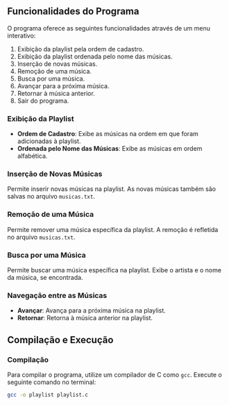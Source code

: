 
## Funcionalidades do Programa

O programa oferece as seguintes funcionalidades através de um menu interativo:

1. Exibição da playlist pela ordem de cadastro.
2. Exibição da playlist ordenada pelo nome das músicas.
3. Inserção de novas músicas.
4. Remoção de uma música.
5. Busca por uma música.
6. Avançar para a próxima música.
7. Retornar à música anterior.
8. Sair do programa.

### Exibição da Playlist

- **Ordem de Cadastro**: Exibe as músicas na ordem em que foram adicionadas à playlist.
- **Ordenada pelo Nome das Músicas**: Exibe as músicas em ordem alfabética.

### Inserção de Novas Músicas

Permite inserir novas músicas na playlist. As novas músicas também são salvas no arquivo `musicas.txt`.

### Remoção de uma Música

Permite remover uma música específica da playlist. A remoção é refletida no arquivo `musicas.txt`.

### Busca por uma Música

Permite buscar uma música específica na playlist. Exibe o artista e o nome da música, se encontrada.

### Navegação entre as Músicas

- **Avançar**: Avança para a próxima música na playlist.
- **Retornar**: Retorna à música anterior na playlist.

## Compilação e Execução

### Compilação

Para compilar o programa, utilize um compilador de C como `gcc`. Execute o seguinte comando no terminal:

```bash
gcc -o playlist playlist.c
